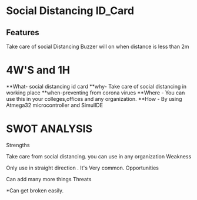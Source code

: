 # Social Distancing ID_Card #
## Features ##
Take care of social Distancing
Buzzer will on when distance is less than 2m
# 4W'S and 1H
**What- social distancing id card 
**why- Take care of social distancing in working place
**when-preventing from corona virues
**Where - You can use this in your colleges,offices and any organization.
**How - By using Atmega32 microcontroller and SimulIDE
# SWOT ANALYSIS
Strengths

Take care from social distancing.
you can use in any organization
Weakness

Only use in  straight direction .
It's Very common.
Opportunities

Can add many more things
Threats

*Can get broken easily.


